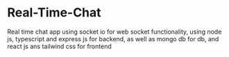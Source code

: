 # Real-Time-Chat

Real time chat app using socket io for web socket functionality, using node js, typescript and express js for backend, as well as mongo db for db, and react js ans tailwind css for frontend
